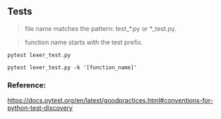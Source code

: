 ## Tests

> file name matches the pattern: test_*.py or *_test.py.

> function name starts with the test prefix.


```
pytest lexer_test.py
```

```
pytest lexer_test.py -k '[function_name]'
```


### Reference:
https://docs.pytest.org/en/latest/goodpractices.html#conventions-for-python-test-discovery
